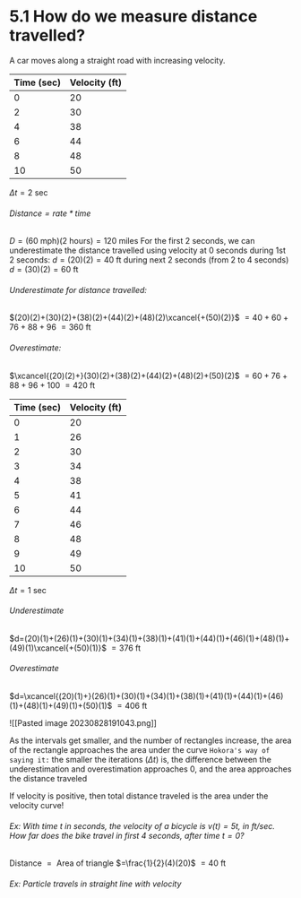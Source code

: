 # 5.1 How do we measure distance travelled?
A car moves along a straight road with increasing velocity.

|Time (sec)|Velocity (ft)|
|-|-|
|0|20|
|2|30|
|4|38|
|6|44|
|8|48|
|10|50|
$\Delta t = 2\text{ sec}$

###### $\text{Distance} = \text{rate} * \text{time}$
$D = (60\text{ mph})(2\text{ hours})=120\text{ miles}$
	For the first 2 seconds, we can underestimate the distance travelled using velocity at 0 seconds during 1st 2 seconds:
	$d=(20)(2)=40\text{ ft}$
	during next 2 seconds (from 2 to 4 seconds)
	$d=(30)(2)=60\text{ ft}$

###### Underestimate for distance travelled:
$(20)(2)+(30)(2)+(38)(2)+(44)(2)+(48)(2)\xcancel{+(50)(2)}$
$=40+60+76+88+96$
$=360\text{ ft}$
###### Overestimate:
$\xcancel{(20)(2)+}(30)(2)+(38)(2)+(44)(2)+(48)(2)+(50)(2)$
$=60+76+88+96+100$
$=420\text{ ft}$

|Time (sec)|Velocity (ft)|
|-|-|
|0|20|
|1|26|
|2|30|
|3|34|
|4|38|
|5|41|
|6|44|
|7|46|
|8|48|
|9|49|
|10|50|
$\Delta t = 1\text{ sec}$
###### Underestimate
$d=(20)(1)+(26)(1)+(30)(1)+(34)(1)+(38)(1)+(41)(1)+(44)(1)+(46)(1)+(48)(1)+(49)(1)\xcancel{+(50)(1)}$
$=376\text{ ft}$
###### Overestimate
$d=\xcancel{(20)(1)+}(26)(1)+(30)(1)+(34)(1)+(38)(1)+(41)(1)+(44)(1)+(46)(1)+(48)(1)+(49)(1)+(50)(1)$
$=406\text{ ft}$

![[Pasted image 20230828191043.png]]

As the intervals get smaller, and the number of rectangles increase, the area of the rectangle approaches the area under the curve
`Hokora's way of saying it:` the smaller the iterations ($\Delta t$) is, the difference between the underestimation and overestimation approaches 0, and the area approaches the distance traveled

If velocity is positive, then total distance traveled is the area under the velocity curve!

###### Ex: With time $t$ in seconds, the velocity of a bicycle is $v(t)=5t$, in ft/sec. How far does the bike travel in first 4 seconds, after time $t=0$?

$\text{Distance } = \text{ Area of triangle}$
$=\frac{1}{2}(4)(20)$
$=40\text{ ft}$


###### Ex: Particle travels in straight line with velocity 